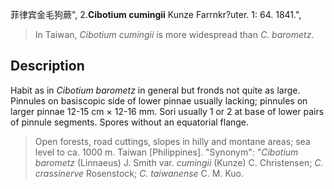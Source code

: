 菲律宾金毛狗蕨",
2.**Cibotium cumingii** Kunze Farrnkr?uter. 1: 64. 1841.",

> In Taiwan, *Cibotium cumingii* is more widespread than *C. barometz*.

## Description
Habit as in *Cibotium barometz* in general but fronds not quite as large. Pinnules on basiscopic side of lower pinnae usually lacking; pinnules on larger pinnae 12-15 cm × 12-16 mm. Sori usually 1 or 2 at base of lower pairs of pinnule segments. Spores without an equatorial flange.

> Open forests, road cuttings, slopes in hilly and montane areas; sea level to ca. 1000 m. Taiwan [Philippines].
  "Synonym": "*Cibotium barometz* (Linnaeus) J. Smith var. *cumingii* (Kunze) C. Christensen; *C. crassinerve* Rosenstock; *C. taiwanense* C. M. Kuo.
